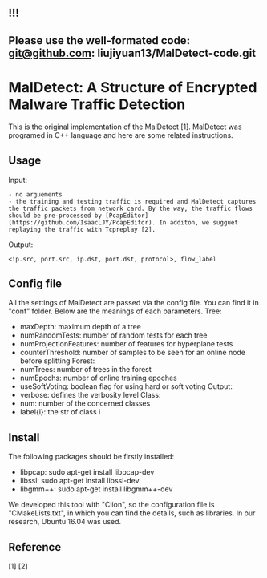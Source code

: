 ## !!!

## Please use the well-formated code: git@github.com: liujiyuan13/MalDetect-code.git





# MalDetect: A Structure of Encrypted Malware Traffic Detection
This is the original implementation of the MalDetect [1]. MalDetect was programed in C++ language and here are some related instructions.

## Usage
Input:
```
- no arguements
- the training and testing traffic is required and MalDetect captures the traffic packets from network card. By the way, the traffic flows should be pre-processed by [PcapEditor](https://github.com/IsaacLJY/PcapEditor). In additon, we sugguet replaying the traffic with Tcpreplay [2].
```
Output:
```
<ip.src, port.src, ip.dst, port.dst, protocol>, flow_label
```

## Config file
All the settings of MalDetect are passed via the config file. You can find it in "conf" folder. Below are the meanings of each parameters.
Tree:
- maxDepth: maximum depth of a tree
- numRandomTests: number of random tests for each tree
- numProjectionFeatures: number of features for hyperplane tests
- counterThreshold: number of samples to be seen for an online node before splitting 
Forest:
- numTrees: number of trees in the forest
- numEpochs: number of online training epoches
- useSoftVoting: boolean flag for using hard or soft voting
Output:
- verbose: defines the verbosity level
Class:
- num: number of the concerned classes
- label{i}: the str of class i

## Install
The following packages should be firstly installed:
- libpcap: sudo apt-get install libpcap-dev
- libssl: sudo apt-get install libssl-dev
- libgmm++: sudo apt-get install libgmm++-dev

We developed this tool with "Clion", so the configuration file is "CMakeLists.txt", in which you can find the details, such as libraries. In our research, Ubuntu 16.04 was used.

## Reference
[1] 
[2]
